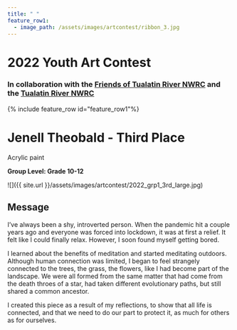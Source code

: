 ```yaml
---
title: " "
feature_row1:
  - image_path: /assets/images/artcontest/ribbon_3.jpg
---
```


# 2022 Youth Art Contest

### In collaboration with the [Friends of Tualatin River NWRC](https://fotr.wildapricot.org/) and the [Tualatin River NWRC](https://www.fws.gov/refuge/Tualatin_River/)

{% include feature_row id="feature_row1"%}

# Jenell Theobald - Third Place  
Acrylic paint  

**Group Level: Grade 10-12**  

![]({{ site.url }}/assets/images/artcontest/2022_grp1_3rd_large.jpg)

## Message

I’ve always been a shy, introverted person. When the pandemic hit a couple years ago and everyone was forced into lockdown, it was at first a relief. It felt like I could finally relax. However, I soon found myself getting bored.

I learned about the benefits of meditation and started meditating outdoors. Although human connection was limited, I began to feel strangely connected to the trees, the grass, the flowers, like I had become part of the landscape. We were all formed from the same matter that had come from the death throes of a star, had taken different evolutionary paths, but still shared a common ancestor.

I created this piece as a result of my reflections, to show that all life is connected, and that we need to do our part to protect it, as much for others as for ourselves.
